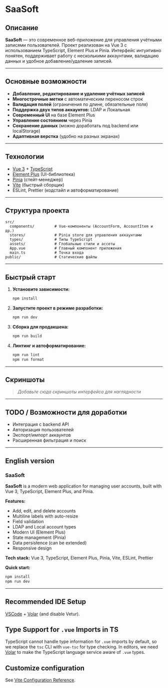 # SaaSoft

## Описание

**SaaSoft** — это современное веб-приложение для управления учётными записями пользователей.
Проект реализован на Vue 3 с использованием TypeScript, Element Plus и Pinia.
Интерфейс интуитивно понятен, поддерживает работу с несколькими аккаунтами, валидацию данных и удобное добавление/удаление записей.

---

## Основные возможности

- **Добавление, редактирование и удаление учётных записей**
- **Многострочные метки** с автоматическим переносом строк
- **Валидация полей** (ограничения по длине, обязательные поля)
- **Поддержка двух типов аккаунтов:** LDAP и Локальная
- **Современный UI** на базе Element Plus
- **Управление состоянием** через Pinia
- **Сохранение данных** (можно доработать под backend или localStorage)
- **Адаптивная верстка** (удобно на разных экранах)

---

## Технологии

- [Vue 3](https://vuejs.org/) + [TypeScript](https://www.typescriptlang.org/)
- [Element Plus](https://element-plus.org/) (UI-библиотека)
- [Pinia](https://pinia.vuejs.org/) (стейт-менеджер)
- [Vite](https://vitejs.dev/) (быстрый сборщик)
- ESLint, Prettier (кодстайл и автоформатирование)

---

## Структура проекта

```
src/
  components/         # Vue-компоненты (AccountForm, AccountItem и др.)
  stores/             # Pinia store для управления аккаунтами
  types/              # Типы TypeScript
  assets/             # Глобальные стили и ассеты
  App.vue             # Главный компонент приложения
  main.ts             # Точка входа
public/               # Статические файлы
```

---

## Быстрый старт

1. **Установите зависимости:**
   ```bash
   npm install
   ```

2. **Запустите проект в режиме разработки:**
   ```bash
   npm run dev
   ```

3. **Сборка для продакшена:**
   ```bash
   npm run build
   ```

4. **Линтинг и автоформатирование:**
   ```bash
   npm run lint
   npm run format
   ```

---

## Скриншоты

> _Добавьте сюда скриншоты интерфейса для наглядности_

---

## TODO / Возможности для доработки

- Интеграция с backend API
- Авторизация пользователей
- Экспорт/импорт аккаунтов
- Расширенная фильтрация и поиск

---

## English version

### SaaSoft

**SaaSoft** is a modern web application for managing user accounts, built with Vue 3, TypeScript, Element Plus, and Pinia.

**Features:**
- Add, edit, and delete accounts
- Multiline labels with auto-resize
- Field validation
- LDAP and Local account types
- Modern UI (Element Plus)
- State management (Pinia)
- Data persistence (can be extended)
- Responsive design

**Tech stack:** Vue 3, TypeScript, Element Plus, Pinia, Vite, ESLint, Prettier

**Quick start:**
```bash
npm install
npm run dev
```

---

## Recommended IDE Setup

[VSCode](https://code.visualstudio.com/) + [Volar](https://marketplace.visualstudio.com/items?itemName=Vue.volar) (and disable Vetur).

## Type Support for `.vue` Imports in TS

TypeScript cannot handle type information for `.vue` imports by default, so we replace the `tsc` CLI with `vue-tsc` for type checking. In editors, we need [Volar](https://marketplace.visualstudio.com/items?itemName=Vue.volar) to make the TypeScript language service aware of `.vue` types.

## Customize configuration

See [Vite Configuration Reference](https://vite.dev/config/).
